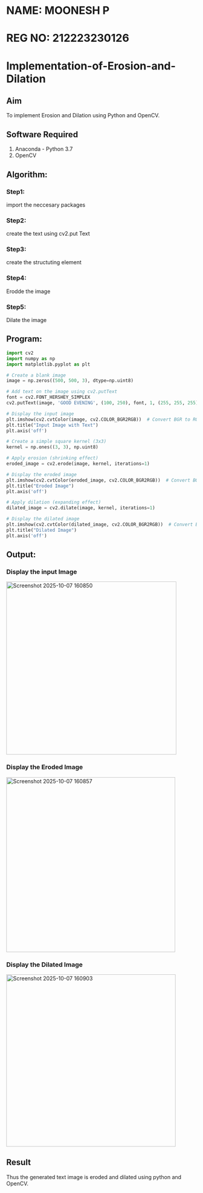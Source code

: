 # NAME: MOONESH P
# REG NO: 212223230126
# Implementation-of-Erosion-and-Dilation
## Aim
To implement Erosion and Dilation using Python and OpenCV.
## Software Required
1. Anaconda - Python 3.7
2. OpenCV
## Algorithm:
### Step1:
import the neccesary packages

### Step2:
create the text using cv2.put Text

### Step3:
create the structuting element

### Step4:
Erodde the image

### Step5:
Dilate the image

 
## Program:

``` Python
import cv2
import numpy as np
import matplotlib.pyplot as plt

# Create a blank image
image = np.zeros((500, 500, 3), dtype=np.uint8)

# Add text on the image using cv2.putText
font = cv2.FONT_HERSHEY_SIMPLEX
cv2.putText(image, 'GOOD EVENING', (100, 250), font, 1, (255, 255, 255), 2, cv2.LINE_AA)

# Display the input image
plt.imshow(cv2.cvtColor(image, cv2.COLOR_BGR2RGB))  # Convert BGR to RGB for displaying
plt.title("Input Image with Text")
plt.axis('off')

# Create a simple square kernel (3x3)
kernel = np.ones((3, 3), np.uint8)

# Apply erosion (shrinking effect)
eroded_image = cv2.erode(image, kernel, iterations=1)

# Display the eroded image
plt.imshow(cv2.cvtColor(eroded_image, cv2.COLOR_BGR2RGB))  # Convert BGR to RGB
plt.title("Eroded Image")
plt.axis('off')

# Apply dilation (expanding effect)
dilated_image = cv2.dilate(image, kernel, iterations=1)

# Display the dilated image
plt.imshow(cv2.cvtColor(dilated_image, cv2.COLOR_BGR2RGB))  # Convert BGR to RGB
plt.title("Dilated Image")
plt.axis('off')
```
## Output:

### Display the input Image
<img width="450" height="458" alt="Screenshot 2025-10-07 160850" src="https://github.com/user-attachments/assets/7286bda4-dd62-491a-bd54-ce1a8fd8b256" />


### Display the Eroded Image
<img width="447" height="463" alt="Screenshot 2025-10-07 160857" src="https://github.com/user-attachments/assets/63346439-8d21-4339-aaf3-f485943b9b83" />


### Display the Dilated Image
<img width="448" height="456" alt="Screenshot 2025-10-07 160903" src="https://github.com/user-attachments/assets/08aff14d-2f5c-4018-ad7b-ff2716db1ef2" />


## Result
Thus the generated text image is eroded and dilated using python and OpenCV.
